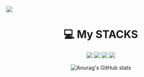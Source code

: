 <img src="https://capsule-render.vercel.app/api?type=waving&color=auto&height=200&section=header&text=Hi!I'mnanna&fontSize=90" />

<div align=center><h1>💻 My STACKS</h1></div>
<div align=center> 
  <img src="https://img.shields.io/badge/java-007396?style=for-the-badge&logo=java&logoColor=white"> 
  <img src="https://img.shields.io/badge/c++-00599C?style=for-the-badge&logo=c%2B%2B&logoColor=white">
  <img src="https://img.shields.io/badge/python-3776AB?style=for-the-badge&logo=python&logoColor=white">   
  <img src="https://img.shields.io/badge/html5-E34F26?style=for-the-badge&logo=html5&logoColor=white">

  ![Anurag's GitHub stats](https://github-readme-stats.vercel.app/api?username=nanna29&show_icons=true&theme=radical)
</div>


